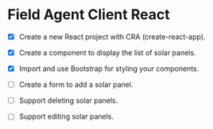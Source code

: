 

# Field Agent Client React

* [x] Create a new React project with CRA (create-react-app).

* [x] Create a component to display the list of solar panels.

* [x] Import and use Bootstrap for styling your components.






* [ ] Create a form to add a solar panel.


* [ ] Support deleting solar panels.

* [ ] Support editing solar panels.








